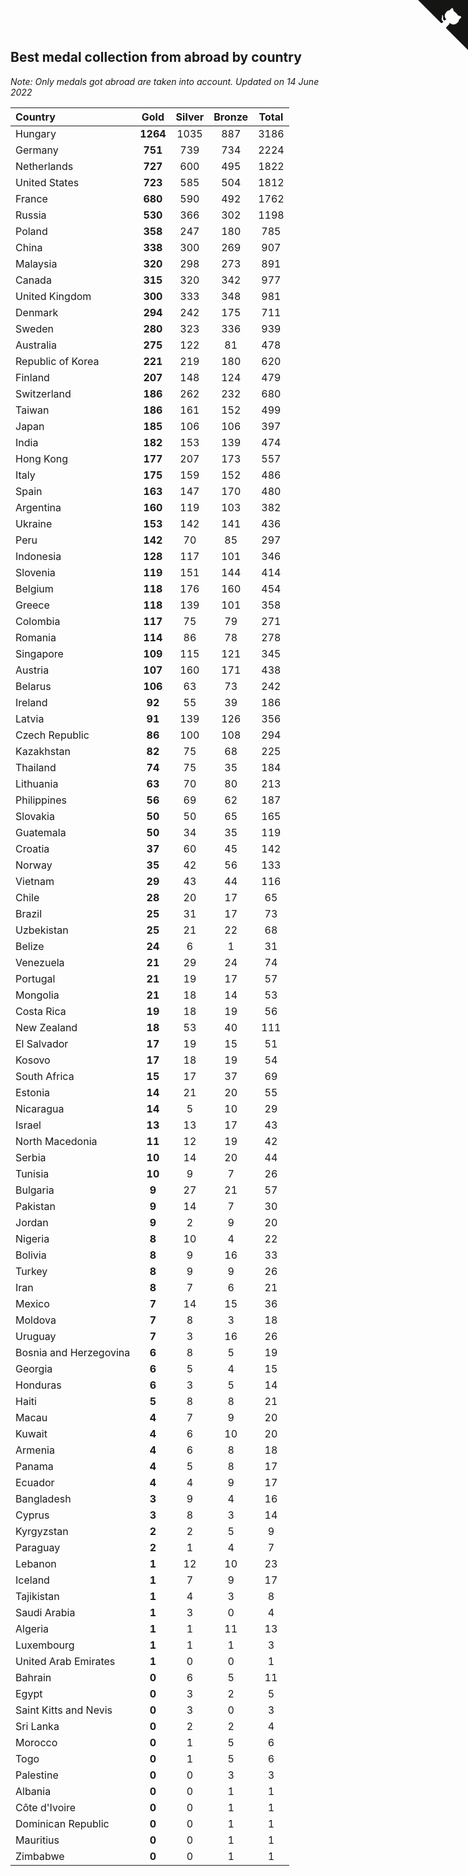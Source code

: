 ## Best medal collection from abroad by country

*Note: Only medals got abroad are taken into account.*
*Updated on 14 June 2022*

| Country | Gold | Silver | Bronze | Total |
| :--- | :--: | :--: | :--: | :--: |
| Hungary | **1264** | 1035 | 887 | 3186 |
| Germany | **751** | 739 | 734 | 2224 |
| Netherlands | **727** | 600 | 495 | 1822 |
| United States | **723** | 585 | 504 | 1812 |
| France | **680** | 590 | 492 | 1762 |
| Russia | **530** | 366 | 302 | 1198 |
| Poland | **358** | 247 | 180 | 785 |
| China | **338** | 300 | 269 | 907 |
| Malaysia | **320** | 298 | 273 | 891 |
| Canada | **315** | 320 | 342 | 977 |
| United Kingdom | **300** | 333 | 348 | 981 |
| Denmark | **294** | 242 | 175 | 711 |
| Sweden | **280** | 323 | 336 | 939 |
| Australia | **275** | 122 | 81 | 478 |
| Republic of Korea | **221** | 219 | 180 | 620 |
| Finland | **207** | 148 | 124 | 479 |
| Switzerland | **186** | 262 | 232 | 680 |
| Taiwan | **186** | 161 | 152 | 499 |
| Japan | **185** | 106 | 106 | 397 |
| India | **182** | 153 | 139 | 474 |
| Hong Kong | **177** | 207 | 173 | 557 |
| Italy | **175** | 159 | 152 | 486 |
| Spain | **163** | 147 | 170 | 480 |
| Argentina | **160** | 119 | 103 | 382 |
| Ukraine | **153** | 142 | 141 | 436 |
| Peru | **142** | 70 | 85 | 297 |
| Indonesia | **128** | 117 | 101 | 346 |
| Slovenia | **119** | 151 | 144 | 414 |
| Belgium | **118** | 176 | 160 | 454 |
| Greece | **118** | 139 | 101 | 358 |
| Colombia | **117** | 75 | 79 | 271 |
| Romania | **114** | 86 | 78 | 278 |
| Singapore | **109** | 115 | 121 | 345 |
| Austria | **107** | 160 | 171 | 438 |
| Belarus | **106** | 63 | 73 | 242 |
| Ireland | **92** | 55 | 39 | 186 |
| Latvia | **91** | 139 | 126 | 356 |
| Czech Republic | **86** | 100 | 108 | 294 |
| Kazakhstan | **82** | 75 | 68 | 225 |
| Thailand | **74** | 75 | 35 | 184 |
| Lithuania | **63** | 70 | 80 | 213 |
| Philippines | **56** | 69 | 62 | 187 |
| Slovakia | **50** | 50 | 65 | 165 |
| Guatemala | **50** | 34 | 35 | 119 |
| Croatia | **37** | 60 | 45 | 142 |
| Norway | **35** | 42 | 56 | 133 |
| Vietnam | **29** | 43 | 44 | 116 |
| Chile | **28** | 20 | 17 | 65 |
| Brazil | **25** | 31 | 17 | 73 |
| Uzbekistan | **25** | 21 | 22 | 68 |
| Belize | **24** | 6 | 1 | 31 |
| Venezuela | **21** | 29 | 24 | 74 |
| Portugal | **21** | 19 | 17 | 57 |
| Mongolia | **21** | 18 | 14 | 53 |
| Costa Rica | **19** | 18 | 19 | 56 |
| New Zealand | **18** | 53 | 40 | 111 |
| El Salvador | **17** | 19 | 15 | 51 |
| Kosovo | **17** | 18 | 19 | 54 |
| South Africa | **15** | 17 | 37 | 69 |
| Estonia | **14** | 21 | 20 | 55 |
| Nicaragua | **14** | 5 | 10 | 29 |
| Israel | **13** | 13 | 17 | 43 |
| North Macedonia | **11** | 12 | 19 | 42 |
| Serbia | **10** | 14 | 20 | 44 |
| Tunisia | **10** | 9 | 7 | 26 |
| Bulgaria | **9** | 27 | 21 | 57 |
| Pakistan | **9** | 14 | 7 | 30 |
| Jordan | **9** | 2 | 9 | 20 |
| Nigeria | **8** | 10 | 4 | 22 |
| Bolivia | **8** | 9 | 16 | 33 |
| Turkey | **8** | 9 | 9 | 26 |
| Iran | **8** | 7 | 6 | 21 |
| Mexico | **7** | 14 | 15 | 36 |
| Moldova | **7** | 8 | 3 | 18 |
| Uruguay | **7** | 3 | 16 | 26 |
| Bosnia and Herzegovina | **6** | 8 | 5 | 19 |
| Georgia | **6** | 5 | 4 | 15 |
| Honduras | **6** | 3 | 5 | 14 |
| Haiti | **5** | 8 | 8 | 21 |
| Macau | **4** | 7 | 9 | 20 |
| Kuwait | **4** | 6 | 10 | 20 |
| Armenia | **4** | 6 | 8 | 18 |
| Panama | **4** | 5 | 8 | 17 |
| Ecuador | **4** | 4 | 9 | 17 |
| Bangladesh | **3** | 9 | 4 | 16 |
| Cyprus | **3** | 8 | 3 | 14 |
| Kyrgyzstan | **2** | 2 | 5 | 9 |
| Paraguay | **2** | 1 | 4 | 7 |
| Lebanon | **1** | 12 | 10 | 23 |
| Iceland | **1** | 7 | 9 | 17 |
| Tajikistan | **1** | 4 | 3 | 8 |
| Saudi Arabia | **1** | 3 | 0 | 4 |
| Algeria | **1** | 1 | 11 | 13 |
| Luxembourg | **1** | 1 | 1 | 3 |
| United Arab Emirates | **1** | 0 | 0 | 1 |
| Bahrain | **0** | 6 | 5 | 11 |
| Egypt | **0** | 3 | 2 | 5 |
| Saint Kitts and Nevis | **0** | 3 | 0 | 3 |
| Sri Lanka | **0** | 2 | 2 | 4 |
| Morocco | **0** | 1 | 5 | 6 |
| Togo | **0** | 1 | 5 | 6 |
| Palestine | **0** | 0 | 3 | 3 |
| Albania | **0** | 0 | 1 | 1 |
| Côte d'Ivoire | **0** | 0 | 1 | 1 |
| Dominican Republic | **0** | 0 | 1 | 1 |
| Mauritius | **0** | 0 | 1 | 1 |
| Zimbabwe | **0** | 0 | 1 | 1 |


<a href="https://github.com/JustinTimeCuber/wca_statistics" class="github-corner" aria-label="View source on Github"><svg width="80" height="80" viewBox="0 0 250 250" style="fill:#151513; color:#fff; position: absolute; top: 0; border: 0; right: 0;" aria-hidden="true"><path d="M0,0 L115,115 L130,115 L142,142 L250,250 L250,0 Z"></path><path d="M128.3,109.0 C113.8,99.7 119.0,89.6 119.0,89.6 C122.0,82.7 120.5,78.6 120.5,78.6 C119.2,72.0 123.4,76.3 123.4,76.3 C127.3,80.9 125.5,87.3 125.5,87.3 C122.9,97.6 130.6,101.9 134.4,103.2" fill="currentColor" style="transform-origin: 130px 106px;" class="octo-arm"></path><path d="M115.0,115.0 C114.9,115.1 118.7,116.5 119.8,115.4 L133.7,101.6 C136.9,99.2 139.9,98.4 142.2,98.6 C133.8,88.0 127.5,74.4 143.8,58.0 C148.5,53.4 154.0,51.2 159.7,51.0 C160.3,49.4 163.2,43.6 171.4,40.1 C171.4,40.1 176.1,42.5 178.8,56.2 C183.1,58.6 187.2,61.8 190.9,65.4 C194.5,69.0 197.7,73.2 200.1,77.6 C213.8,80.2 216.3,84.9 216.3,84.9 C212.7,93.1 206.9,96.0 205.4,96.6 C205.1,102.4 203.0,107.8 198.3,112.5 C181.9,128.9 168.3,122.5 157.7,114.1 C157.9,116.9 156.7,120.9 152.7,124.9 L141.0,136.5 C139.8,137.7 141.6,141.9 141.8,141.8 Z" fill="currentColor" class="octo-body"></path></svg></a><style>.github-corner:hover .octo-arm{animation:octocat-wave 560ms ease-in-out}@keyframes octocat-wave{0%,100%{transform:rotate(0)}20%,60%{transform:rotate(-25deg)}40%,80%{transform:rotate(10deg)}}@media (max-width:500px){.github-corner:hover .octo-arm{animation:none}.github-corner .octo-arm{animation:octocat-wave 560ms ease-in-out}}</style>
